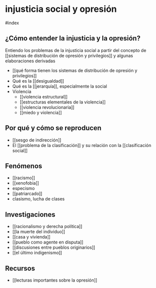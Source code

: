 # injusticia social y opresión
#index 

## ¿Cómo entender la injusticia y la opresión?

Entiendo los problemas de la injusticia social a partir del concepto de [[sistemas de distribución de opresión y privilegios]] y algunas elaboraciones derivadas

- [[qué forma tienen los sistemas de distribución de opresión y privilegios]]
- Qué es la [[desigualdad]]
- Qué es la [[jerarquía]], especialmente la social
- Violencia
    - [[violencia estructural]]
    - [[estructuras elementales de la violencia]]
    - [[violencia revolucionaria]]
    - [[miedo y violencia]]

## Por qué y cómo se reproducen

- [[sesgo de indirección]]
- El [[problema de la clasificación]] y su relación con la [[clasificación social]]

## Fenómenos

- [[racismo]]
- [[xenofobia]]
- especismo
- [[patriarcado]]
- clasismo, lucha de clases

## Investigaciones

- [[racionalismo y derecha política]]
- [[la muerte del individuo]]
- [[casa y vivienda]]
- [[pueblo como agente en disputa]]
- [[discusiones entre pueblos originarios]]
- [[el último indigenismo]]

## Recursos

- [[lecturas importantes sobre la opresión]]
